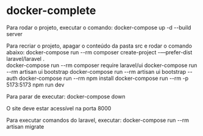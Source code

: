 # docker-complete


Para rodar o projeto, executar o comando:
docker-compose up -d --build server

Para recriar o projeto, apagar o conteúdo da pasta src e rodar o comando abaixo:
docker-compose run --rm composer create-project -—prefer-dist laravel/laravel .  
docker-compose run --rm composer require laravel/ui
docker-compose run --rm artisan ui bootstrap
docker-compose run --rm artisan ui bootstrap --auth
docker-compose run --rm npm install
docker-compose run --rm -p 5173:5173 npm run dev

Para parar de executar:
docker-compose down

O site deve estar acessível na porta 8000

Para executar comandos do laravel, executar:
docker-compose run --rm artisan migrate